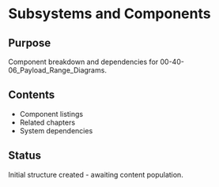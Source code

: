 # Subsystems and Components

## Purpose
Component breakdown and dependencies for 00-40-06_Payload_Range_Diagrams.

## Contents
- Component listings
- Related chapters
- System dependencies

## Status
Initial structure created - awaiting content population.
